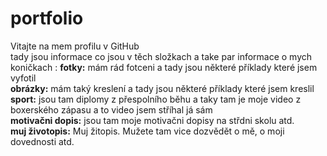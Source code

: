 # portfolio
Vitajte na mem profilu v GitHub <br>
tady jsou informace co jsou v těch složkach a take par informace o mych koničkach :
    <strong>fotky:</strong> mám rád fotceni a tady jsou některé příklady které jsem vyfotil<br>
    <strong>obrázky:</strong> mám taký kreslení a tady jsou některé příklady které jsem kreslil <br>
    <strong>sport:</strong> jsou tam diplomy z přespolního běhu a taky tam je moje video z boxerského zápasu a to video jsem stříhal já sám <br>
    <strong>motivačni dopis:</strong> jsou tam moje motivačni dopisy na střdni skolu atd. <br>
    <strong>muj životopis:</strong> Muj žitopis. Mužete tam vice dozvědět o mě, o moji dovednosti atd. 